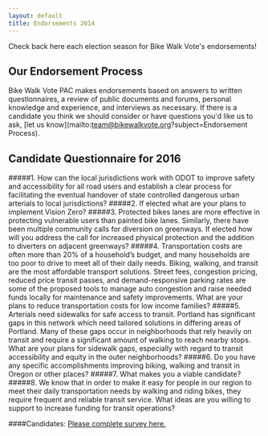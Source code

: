 ```yaml
---
layout: default
title: Endorsements 2014
---
```

Check back here each election season for Bike Walk Vote's endorsements!

## Our Endorsement Process

Bike Walk Vote PAC makes endorsements based on answers to written
questionnaires, a review of public documents and forums, personal knowledge
and experience, and interviews as necessary.  If there is a candidate you think
we should consider or have questions you'd like us to ask,
[let us know](mailto:team@bikewalkvote.org?subject=Endorsement Process).


## Candidate Questionnaire for 2016

#####1. How can the local jurisdictions work with ODOT to improve safety and accessibility for all road users and establish a clear process for facilitating the eventual handover of state controlled dangerous urban arterials to local jurisdictions?
#####2. If elected what are your plans to implement Vision Zero?
#####3. Protected bikes lanes are more effective in protecting vulnerable users than painted bike lanes. Similarly, there have been multiple community calls for diversion on greenways. If elected how will you address the call for increased physical protection and the addition to diverters on adjacent greenways?
#####4. Transportation costs are often more than 20% of a household’s budget, and many households are too poor to drive to meet all of their daily needs. Biking, walking, and transit are the most affordable transport solutions. Street fees, congestion pricing, reduced price transit passes, and demand-responsive parking rates are some of the proposed tools to manage auto congestion and raise needed funds locally for maintenance and safety improvements. What are your plans to reduce transportation costs for low income families? 
#####5. Arterials need sidewalks for safe access to transit. Portland has significant gaps in this network which need tailored solutions in differing areas of Portland. Many of these gaps occur in neighborhoods that rely heavily on transit and require a significant amount of walking to reach nearby stops. What are your plans for sidewalk gaps, especially with regard to transit accessibility and equity in the outer neighborhoods?
#####6. Do you have any specific accomplishments improving biking, walking and transit in Oregon or other places?
#####7. What makes you a viable candidate?
#####8. We know that in order to make it easy for people in our region to meet their daily transportation needs by walking and riding bikes, they require frequent and reliable transit service. What ideas are you willing to support to increase funding for transit operations?

####Candidates: [Please complete survey here.](http://goo.gl/forms/wnwj1evM6p)




